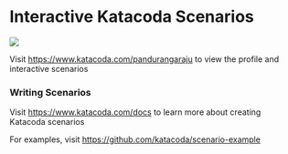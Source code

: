 # Interactive Katacoda Scenarios

[![](http://shields.katacoda.com/katacoda/pandurangaraju/count.svg)](https://www.katacoda.com/pandurangaraju "Get your profile on Katacoda.com")

Visit https://www.katacoda.com/pandurangaraju to view the profile and interactive scenarios

### Writing Scenarios
Visit https://www.katacoda.com/docs to learn more about creating Katacoda scenarios

For examples, visit https://github.com/katacoda/scenario-example
